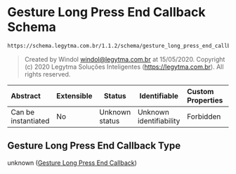 # Gesture Long Press End Callback Schema

```txt
https://schema.legytma.com.br/1.1.2/schema/gesture_long_press_end_callback.schema.json
```




> Created by Windol [windol@legytma.com.br](mailto:windol@legytma.com.br) at 15/05/2020.
> Copyright (c) 2020 Legytma Soluções Inteligentes (<https://legytma.com.br>). All rights reserved.
>

| Abstract            | Extensible | Status         | Identifiable            | Custom Properties | Additional Properties | Access Restrictions | Defined In                                                                                                                  |
| :------------------ | ---------- | -------------- | ----------------------- | :---------------- | --------------------- | ------------------- | --------------------------------------------------------------------------------------------------------------------------- |
| Can be instantiated | No         | Unknown status | Unknown identifiability | Forbidden         | Allowed               | none                | [gesture_long_press_end_callback.schema.json](../schema/gesture_long_press_end_callback.schema.json) |

## Gesture Long Press End Callback Type

unknown ([Gesture Long Press End Callback](gesture_long_press_end_callback.md))
